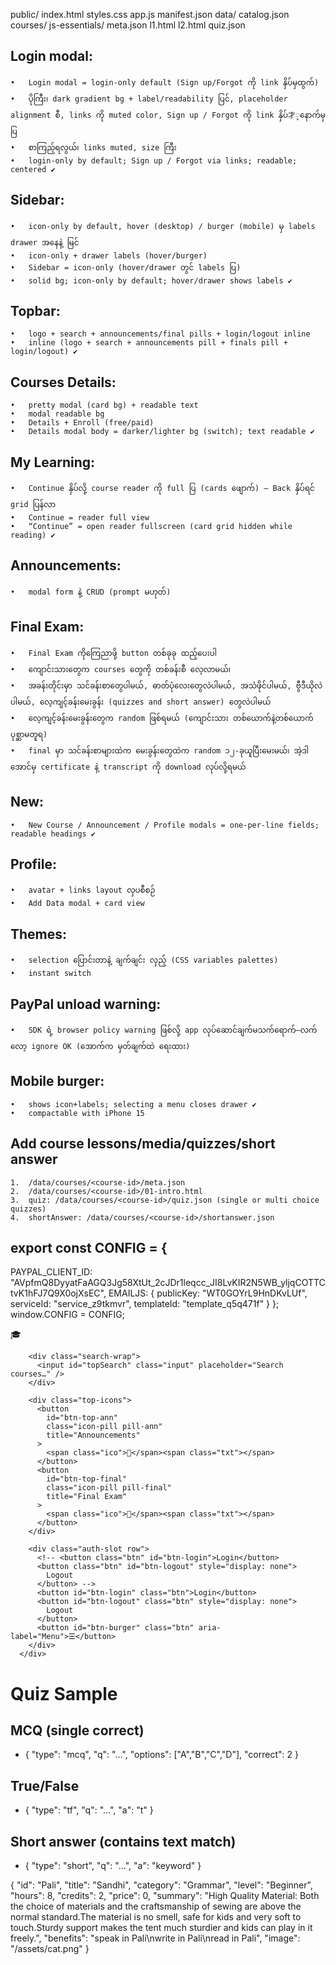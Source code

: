 public/
  index.html
  styles.css
  app.js
  manifest.json
  data/
    catalog.json
    courses/
      js-essentials/
        meta.json
        l1.html
        l2.html
        quiz.json

## Login modal: 
	•	Login modal = login-only default (Sign up/Forgot ကို link နှိပ်မှထွက်)
	•	ပိုကြီး၊ dark gradient bg + label/readability ပြင်, placeholder alignment စီ, links ကို muted color, Sign up / Forgot ကို link နှိပ်才့နောက်မှ ပြ
	•	စာကြည့်ရလွယ်၊ links muted, size ကြီး
	•	login-only by default; Sign up / Forgot via links; readable; centered ✔

## Sidebar: 
	•	icon-only by default, hover (desktop) / burger (mobile) မှ labels drawer အနေနဲ့ မြင်
	•	icon-only + drawer labels (hover/burger)
	•	Sidebar = icon-only (hover/drawer တွင် labels ပြ)
	•	solid bg; icon-only by default; hover/drawer shows labels ✔

## Topbar:
	•	logo + search + announcements/final pills + login/logout inline
	•	inline (logo + search + announcements pill + finals pill + login/logout) ✔

## Courses Details: 
	•	pretty modal (card bg) + readable text
	•	modal readable bg
	•	Details + Enroll (free/paid)
	•	Details modal body = darker/lighter bg (switch); text readable ✔

## My Learning: 
	•	Continue နှိပ်လို့ course reader ကို full ပြ (cards ဖျောက်) — Back နှိပ်ရင် grid ပြန်လာ
	•	Continue = reader full view
	•	“Continue” = open reader fullscreen (card grid hidden while reading) ✔

## Announcements: 
	•	modal form နဲ့ CRUD (prompt မဟုတ်)

## Final Exam:
	•	Final Exam ကိုကြေညာဖို့ button တစ်ခုခု ထည့်ပေးပါ
	•	ကျောင်းသားတွေက courses တွေကို တစ်ခန်းစီ လေ့လာမယ်၊
	•	အခန်းတိုင်းမှာ သင်ခန်းစာတွေပါမယ်, ဓာတ်ပုံလေးတွေလဲပါမယ်, အသံဖိုင်ပါမယ်, ဗွီဒီယိုလဲပါမယ်, လေ့ကျင့်ခန်းမေးခွန်း (quizzes and short answer) တွေလဲပါမယ်
	•	လေ့ကျင့်ခန်းမေးခွန်းတွေက random ဖြစ်ရမယ် (ကျောင်းသား တစ်ယောက်နဲ့တစ်ယောက် ပုစ္ဆာမတူရ) 
	•	final မှာ သင်ခန်းစာများထဲက မေးခွန်းတွေထဲက random ၁၂-ခုယူပြီးမေးမယ်၊ အဲ့ဒါအောင်မှ certificate နဲ့ transcript ကို download လုပ်လို့ရမယ်

## New:
	•	New Course / Announcement / Profile modals = one-per-line fields; readable headings ✔

## Profile: 
	•	avatar + links layout လှပစီစဉ်
	•	Add Data modal + card view

## Themes: 
	•	selection ပြောင်းတာနဲ့ ချက်ချင်း လှည့် (CSS variables palettes)
	•	instant switch

## PayPal unload warning: 
	•	SDK ရဲ့ browser policy warning ဖြစ်လို့ app လုပ်ဆောင်ချက်မသက်ရောက်—လက်လော့ ignore OK (အောက်က မှတ်ချက်ထဲ ရေးထား)

## Mobile burger:
	•	shows icon+labels; selecting a menu closes drawer ✔
	•	compactable with iPhone 15

## Add course lessons/media/quizzes/short answer
	1.	/data/courses/<course-id>/meta.json
	2.	/data/courses/<course-id>/01-intro.html
	3.	quiz: /data/courses/<course-id>/quiz.json (single or multi choice quizzes)
	4.	shortAnswer: /data/courses/<course-id>/shortanswer.json


## export const CONFIG = {
  PAYPAL_CLIENT_ID: "AVpfmQ8DyyatFaAGQ3Jg58XtUt_2cJDr1leqcc_JI8LvKIR2N5WB_yljqCOTTCtvK1hFJ7Q9X0ojXsEC",
  EMAILJS: {
    publicKey: "WT0GOYrL9HnDKvLUf",
    serviceId: "service_z9tkmvr",
    templateId: "template_q5q471f"
  }
};
window.CONFIG = CONFIG;


<div class="topbar-row">
        <div class="logo">🎓</div>

        <div class="search-wrap">
          <input id="topSearch" class="input" placeholder="Search courses…" />
        </div>

        <div class="top-icons">
          <button
            id="btn-top-ann"
            class="icon-pill pill-ann"
            title="Announcements"
          >
            <span class="ico">📣</span><span class="txt"></span>
          </button>
          <button
            id="btn-top-final"
            class="icon-pill pill-final"
            title="Final Exam"
          >
            <span class="ico">🎯</span><span class="txt"></span>
          </button>
        </div>

        <div class="auth-slot row">
          <!-- <button class="btn" id="btn-login">Login</button>
          <button class="btn" id="btn-logout" style="display: none">
            Logout
          </button> -->
          <button id="btn-login" class="btn">Login</button>
          <button id="btn-logout" class="btn" style="display: none">
            Logout
          </button>
          <button id="btn-burger" class="btn" aria-label="Menu">☰</button>
        </div>
      </div>

# Quiz Sample
## MCQ (single correct)
- { "type": "mcq", "q": "…", "options": ["A","B","C","D"], "correct": 2 }

## True/False
- { "type": "tf", "q": "…", "a": "t" }

## Short answer (contains text match)
- { "type": "short", "q": "…", "a": "keyword" }


{
  "id": "Pali",
  "title": "Sandhi",
  "category": "Grammar",
  "level": "Beginner",
  "hours": 8,
  "credits": 2,
  "price": 0,
  "summary": "High Quality Material: Both the choice of materials and the craftsmanship of sewing are above the normal standard.The material is no smell, safe for kids and very soft to touch.Sturdy support makes the tent much sturdier and kids can play in it freely.",
  "benefits": "speak in Pali\nwrite in Pali\nread in Pali",
  "image": "/assets/cat.png"
}